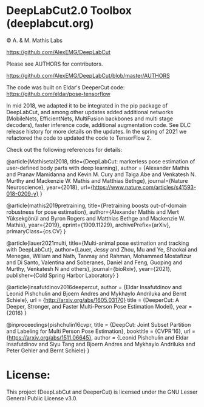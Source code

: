 # DeepLabCut2.0 Toolbox (deeplabcut.org)
© A. & M. Mathis Labs

https://github.com/AlexEMG/DeepLabCut

Please see AUTHORS for contributors.

https://github.com/AlexEMG/DeepLabCut/blob/master/AUTHORS

The code was built on Eldar's DeeperCut code: https://github.com/eldar/pose-tensorflow

In mid 2018, we adapted it to be integrated in the pip package of DeepLabCut, and among other updates added additional networks (MobileNets, EfficientNets, MultiFusion backbones and multi stage decoders), faster inference code, additional augmentation code. See DLC release history for more details on the updates. In the spring of 2021 we refactored the code to updated the code to TensorFlow 2.

Check out the following references for details:

@article{Mathisetal2018,
        title={DeepLabCut: markerless pose estimation of user-defined body parts with deep learning},
        author = {Alexander Mathis and Pranav Mamidanna and Kevin M. Cury and Taiga Abe  and Venkatesh N. Murthy and Mackenzie W. Mathis and Matthias Bethge},
        journal={Nature Neuroscience},
        year={2018},
        url={https://www.nature.com/articles/s41593-018-0209-y}
    }

@article{mathis2019pretraining,
    title={Pretraining boosts out-of-domain robustness for pose estimation},
    author={Alexander Mathis and Mert Yüksekgönül and Byron Rogers and Matthias Bethge and Mackenzie W. Mathis},
    year={2019},
    eprint={1909.11229},
    archivePrefix={arXiv},
    primaryClass={cs.CV}
}

@article{lauer2021multi,
  title={Multi-animal pose estimation and tracking with DeepLabCut},
  author={Lauer, Jessy and Zhou, Mu and Ye, Shaokai and Menegas, William and Nath, Tanmay and Rahman, Mohammed Mostafizur and Di Santo, Valentina and Soberanes, Daniel and Feng, Guoping and Murthy, Venkatesh N and others},
  journal={bioRxiv},
  year={2021},
  publisher={Cold Spring Harbor Laboratory}
}


@article{insafutdinov2016deepercut,
    author = {Eldar Insafutdinov and Leonid Pishchulin and Bjoern Andres and Mykhaylo Andriluka and Bernt Schiele},
    url = {http://arxiv.org/abs/1605.03170}
    title = {DeeperCut: A Deeper, Stronger, and Faster Multi-Person Pose Estimation Model},
    year = {2016}
}

@inproceedings{pishchulin16cvpr,
    title = {DeepCut: Joint Subset Partition and Labeling for Multi Person Pose Estimation},
    booktitle = {CVPR'16},
    url = {https://arxiv.org/abs/1511.06645},
    author = {Leonid Pishchulin and Eldar Insafutdinov and Siyu Tang and Bjoern Andres and Mykhaylo Andriluka and Peter Gehler and Bernt Schiele}
}

# License:

This project (DeepLabCut and DeeperCut) is licensed under the GNU Lesser General Public License v3.0.
